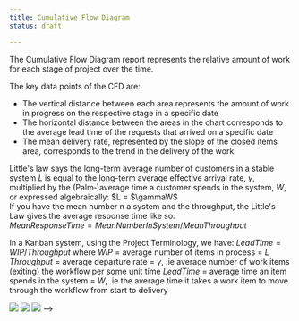 ```yaml
---
title: Cumulative Flow Diagram
status: draft

---
```



<!-- BEGIN_SUMMARY -->
The Cumulative Flow Diagram report represents the relative amount of work for each stage of project over the time.
<!-- END_SUMMARY -->

The key data points of the CFD are:

* The vertical distance between each area represents the amount of work in progress on the respective stage in a specific date
* The horizontal distance between the areas in the chart corresponds to the average lead time of the requests that arrived on a specific date
* The mean delivery rate, represented by the slope of the closed items area, corresponds to the trend in the delivery of the work.



Little's law says the long-term average number of customers in a stable system $L$ is equal to the long-term average effective arrival rate, $\gamma$, multiplied by the (Palm‑)average time a customer spends in the system, $W$, or expressed algebraically: 
$L = $\gammaW$  
If you have the mean number n a system and the throughput, the Little's Law gives the average response time like so:  
$MeanResponseTime = MeanNumberInSystem / MeanThroughput$

In a Kanban system, using the Project Terminology, we have:
$LeadTime = WIP / Throughput$ where
$WIP$ = average number of items in process = $L$
$Throughput$ = average departure rate = $\gamma$, .ie average number of work items (exiting) the workflow per some unit time
$LeadTime$ = average time an item spends in the system = $W$, .ie the average time it takes a work item to move through the workflow from start to delivery 

<!--
The power of Little’s Law to Kanban teams is not its ability to predict WIP, Thoughput or Leadtime. The true power lies in its ability to influence team behavior with its underlying assumptions. 

In other words, if you want to:
* increase Throughput then limit WIP
* speed up the process, i.e. reduce Lead Time, then once again limit the WIP
-->



![](https://jazz.net/library/content/articles/insight/1.1.1.1/kanban-metrics/images/2.jpg)
![](http://static.kanbantool.com/seo-landing-page/kanban-presentation/cumulative-flow-chart7.png)
![](http://static.kanbantool.com/seo-landing-page/kanban-analytics-and-metrics/lead-cycle-time-diagram-kanban-tool-10.jpg)
-->
